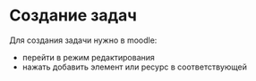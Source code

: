 # Создание задач
Для создания задачи нужно в moodle:
- перейти в режим редактирования
- нажать добавить элемент или ресурс в соответствующей 